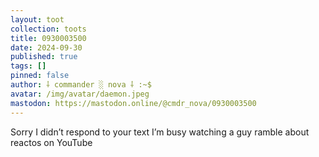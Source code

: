 ```yaml
---
layout: toot
collection: toots
title: 0930003500
date: 2024-09-30
published: true
tags: []
pinned: false
author: ⸸ commander ░ nova ⸸ :~$
avatar: /img/avatar/daemon.jpeg
mastodon: https://mastodon.online/@cmdr_nova/0930003500
---
```


Sorry I didn’t respond to your text I’m busy watching a guy ramble about reactos on YouTube
